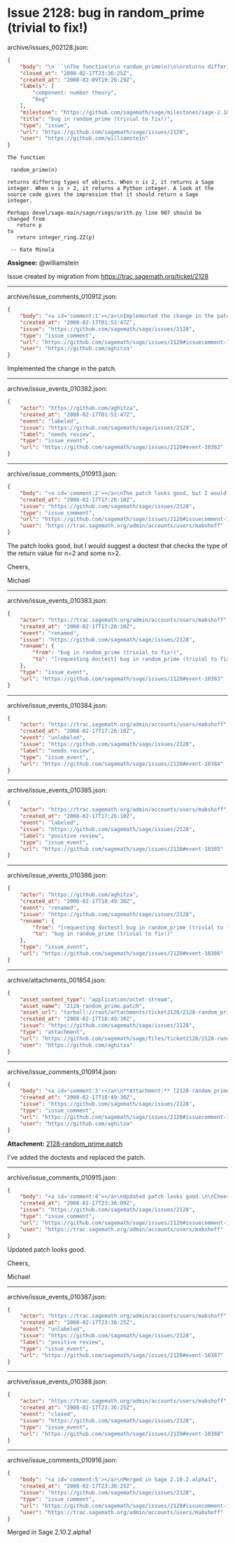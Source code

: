 # Issue 2128: bug in random_prime (trivial to fix!)

archive/issues_002128.json:
```json
{
    "body": "\n```\nThe function\n\n random_prime(n)\n\nreturns differing types of objects. When n is 2, it returns a Sage\ninteger. When n is > 2, it returns a Python integer. A look at the\nsource code gives the impression that it should return a Sage\ninteger.\n\nPerhaps devel/sage-main/sage/rings/arith.py line 907 should be\nchanged from\n   return p\nto\n   return integer_ring.ZZ(p)\n\n -- Kate Minola\n```\n\n**Assignee:** @williamstein\n\nIssue created by migration from https://trac.sagemath.org/ticket/2128\n\n",
    "closed_at": "2008-02-17T23:36:25Z",
    "created_at": "2008-02-09T19:26:29Z",
    "labels": [
        "component: number theory",
        "bug"
    ],
    "milestone": "https://github.com/sagemath/sage/milestones/sage-2.10.2",
    "title": "bug in random_prime (trivial to fix!)",
    "type": "issue",
    "url": "https://github.com/sagemath/sage/issues/2128",
    "user": "https://github.com/williamstein"
}
```

```
The function

 random_prime(n)

returns differing types of objects. When n is 2, it returns a Sage
integer. When n is > 2, it returns a Python integer. A look at the
source code gives the impression that it should return a Sage
integer.

Perhaps devel/sage-main/sage/rings/arith.py line 907 should be
changed from
   return p
to
   return integer_ring.ZZ(p)

 -- Kate Minola
```

**Assignee:** @williamstein

Issue created by migration from https://trac.sagemath.org/ticket/2128





---

archive/issue_comments_010912.json:
```json
{
    "body": "<a id='comment:1'></a>\nImplemented the change in the patch.",
    "created_at": "2008-02-17T01:51:47Z",
    "issue": "https://github.com/sagemath/sage/issues/2128",
    "type": "issue_comment",
    "url": "https://github.com/sagemath/sage/issues/2128#issuecomment-10912",
    "user": "https://github.com/aghitza"
}
```

<a id='comment:1'></a>
Implemented the change in the patch.



---

archive/issue_events_010382.json:
```json
{
    "actor": "https://github.com/aghitza",
    "created_at": "2008-02-17T01:51:47Z",
    "event": "labeled",
    "issue": "https://github.com/sagemath/sage/issues/2128",
    "label": "needs review",
    "type": "issue_event",
    "url": "https://github.com/sagemath/sage/issues/2128#event-10382"
}
```



---

archive/issue_comments_010913.json:
```json
{
    "body": "<a id='comment:2'></a>\nThe patch looks good, but I would suggest a doctest that checks the type of the return value for n=2 and some n>2.\n\nCheers,\n\nMichael",
    "created_at": "2008-02-17T17:26:10Z",
    "issue": "https://github.com/sagemath/sage/issues/2128",
    "type": "issue_comment",
    "url": "https://github.com/sagemath/sage/issues/2128#issuecomment-10913",
    "user": "https://trac.sagemath.org/admin/accounts/users/mabshoff"
}
```

<a id='comment:2'></a>
The patch looks good, but I would suggest a doctest that checks the type of the return value for n=2 and some n>2.

Cheers,

Michael



---

archive/issue_events_010383.json:
```json
{
    "actor": "https://trac.sagemath.org/admin/accounts/users/mabshoff",
    "created_at": "2008-02-17T17:26:10Z",
    "event": "renamed",
    "issue": "https://github.com/sagemath/sage/issues/2128",
    "rename": {
        "from": "bug in random_prime (trivial to fix!)",
        "to": "[requesting doctest] bug in random_prime (trivial to fix!)"
    },
    "type": "issue_event",
    "url": "https://github.com/sagemath/sage/issues/2128#event-10383"
}
```



---

archive/issue_events_010384.json:
```json
{
    "actor": "https://trac.sagemath.org/admin/accounts/users/mabshoff",
    "created_at": "2008-02-17T17:26:10Z",
    "event": "unlabeled",
    "issue": "https://github.com/sagemath/sage/issues/2128",
    "label": "needs review",
    "type": "issue_event",
    "url": "https://github.com/sagemath/sage/issues/2128#event-10384"
}
```



---

archive/issue_events_010385.json:
```json
{
    "actor": "https://trac.sagemath.org/admin/accounts/users/mabshoff",
    "created_at": "2008-02-17T17:26:10Z",
    "event": "labeled",
    "issue": "https://github.com/sagemath/sage/issues/2128",
    "label": "positive review",
    "type": "issue_event",
    "url": "https://github.com/sagemath/sage/issues/2128#event-10385"
}
```



---

archive/issue_events_010386.json:
```json
{
    "actor": "https://github.com/aghitza",
    "created_at": "2008-02-17T18:49:30Z",
    "event": "renamed",
    "issue": "https://github.com/sagemath/sage/issues/2128",
    "rename": {
        "from": "[requesting doctest] bug in random_prime (trivial to fix!)",
        "to": "bug in random_prime (trivial to fix!)"
    },
    "type": "issue_event",
    "url": "https://github.com/sagemath/sage/issues/2128#event-10386"
}
```



---

archive/attachments_001854.json:
```json
{
    "asset_content_type": "application/octet-stream",
    "asset_name": "2128-random_prime.patch",
    "asset_url": "tarball://root/attachments/ticket2128/2128-random_prime.patch",
    "created_at": "2008-02-17T18:49:30Z",
    "issue": "https://github.com/sagemath/sage/issues/2128",
    "type": "attachment",
    "url": "https://github.com/sagemath/sage/files/ticket2128/2128-random_prime.patch",
    "user": "https://github.com/aghitza"
}
```



---

archive/issue_comments_010914.json:
```json
{
    "body": "<a id='comment:3'></a>\n**Attachment:** [2128-random_prime.patch](https://github.com/sagemath/sage/files/ticket2128/2128-random_prime.patch)\n\nI've added the doctests and replaced the patch.",
    "created_at": "2008-02-17T18:49:30Z",
    "issue": "https://github.com/sagemath/sage/issues/2128",
    "type": "issue_comment",
    "url": "https://github.com/sagemath/sage/issues/2128#issuecomment-10914",
    "user": "https://github.com/aghitza"
}
```

<a id='comment:3'></a>
**Attachment:** [2128-random_prime.patch](https://github.com/sagemath/sage/files/ticket2128/2128-random_prime.patch)

I've added the doctests and replaced the patch.



---

archive/issue_comments_010915.json:
```json
{
    "body": "<a id='comment:4'></a>\nUpdated patch looks good.\n\nCheers,\n\nMichael",
    "created_at": "2008-02-17T23:36:09Z",
    "issue": "https://github.com/sagemath/sage/issues/2128",
    "type": "issue_comment",
    "url": "https://github.com/sagemath/sage/issues/2128#issuecomment-10915",
    "user": "https://trac.sagemath.org/admin/accounts/users/mabshoff"
}
```

<a id='comment:4'></a>
Updated patch looks good.

Cheers,

Michael



---

archive/issue_events_010387.json:
```json
{
    "actor": "https://trac.sagemath.org/admin/accounts/users/mabshoff",
    "created_at": "2008-02-17T23:36:25Z",
    "event": "unlabeled",
    "issue": "https://github.com/sagemath/sage/issues/2128",
    "label": "positive review",
    "type": "issue_event",
    "url": "https://github.com/sagemath/sage/issues/2128#event-10387"
}
```



---

archive/issue_events_010388.json:
```json
{
    "actor": "https://trac.sagemath.org/admin/accounts/users/mabshoff",
    "created_at": "2008-02-17T23:36:25Z",
    "event": "closed",
    "issue": "https://github.com/sagemath/sage/issues/2128",
    "type": "issue_event",
    "url": "https://github.com/sagemath/sage/issues/2128#event-10388"
}
```



---

archive/issue_comments_010916.json:
```json
{
    "body": "<a id='comment:5'></a>\nMerged in Sage 2.10.2.alpha1",
    "created_at": "2008-02-17T23:36:25Z",
    "issue": "https://github.com/sagemath/sage/issues/2128",
    "type": "issue_comment",
    "url": "https://github.com/sagemath/sage/issues/2128#issuecomment-10916",
    "user": "https://trac.sagemath.org/admin/accounts/users/mabshoff"
}
```

<a id='comment:5'></a>
Merged in Sage 2.10.2.alpha1
